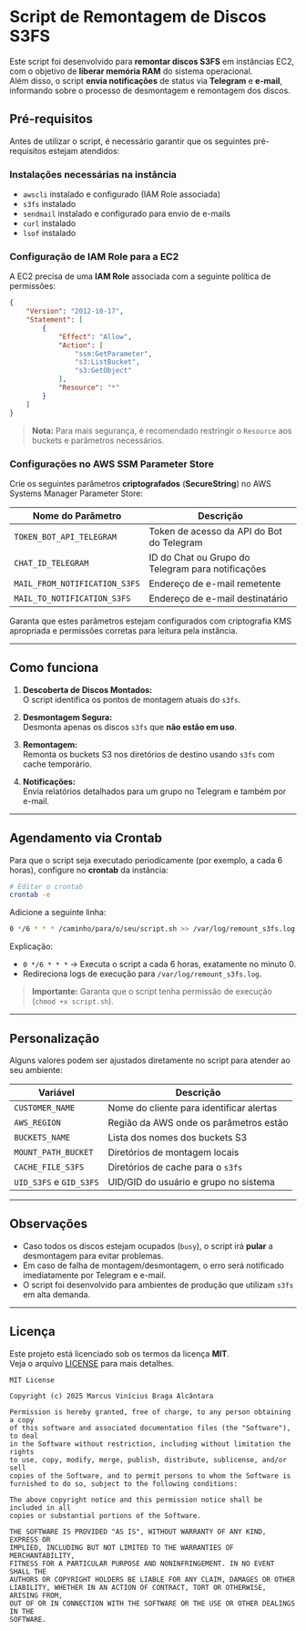 # Script de Remontagem de Discos S3FS

Este script foi desenvolvido para **remontar discos S3FS** em instâncias EC2, com o objetivo de **liberar memória RAM** do sistema operacional.  
Além disso, o script **envia notificações** de status via **Telegram** e **e-mail**, informando sobre o processo de desmontagem e remontagem dos discos.

## Pré-requisitos

Antes de utilizar o script, é necessário garantir que os seguintes pré-requisitos estejam atendidos:

### Instalações necessárias na instância

- `awscli` instalado e configurado (IAM Role associada)
- `s3fs` instalado
- `sendmail` instalado e configurado para envio de e-mails
- `curl` instalado
- `lsof` instalado

### Configuração de IAM Role para a EC2

A EC2 precisa de uma **IAM Role** associada com a seguinte política de permissões:

```json
{
    "Version": "2012-10-17",
    "Statement": [
        {
            "Effect": "Allow",
            "Action": [
                "ssm:GetParameter",
                "s3:ListBucket",
                "s3:GetObject"
            ],
            "Resource": "*"
        }
    ]
}
```
> **Nota:** Para mais segurança, é recomendado restringir o `Resource` aos buckets e parâmetros necessários.

### Configurações no AWS SSM Parameter Store

Crie os seguintes parâmetros **criptografados** (**SecureString**) no AWS Systems Manager Parameter Store:

| Nome do Parâmetro                 | Descrição                                           |
|------------------------------------|-----------------------------------------------------|
| `TOKEN_BOT_API_TELEGRAM`           | Token de acesso da API do Bot do Telegram           |
| `CHAT_ID_TELEGRAM`                 | ID do Chat ou Grupo do Telegram para notificações   |
| `MAIL_FROM_NOTIFICATION_S3FS`      | Endereço de e-mail remetente                        |
| `MAIL_TO_NOTIFICATION_S3FS`        | Endereço de e-mail destinatário                     |

Garanta que estes parâmetros estejam configurados com criptografia KMS apropriada e permissões corretas para leitura pela instância.

---

## Como funciona

1. **Descoberta de Discos Montados:**  
   O script identifica os pontos de montagem atuais do `s3fs`.

2. **Desmontagem Segura:**  
   Desmonta apenas os discos `s3fs` que **não estão em uso**.

3. **Remontagem:**  
   Remonta os buckets S3 nos diretórios de destino usando `s3fs` com cache temporário.

4. **Notificações:**  
   Envia relatórios detalhados para um grupo no Telegram e também por e-mail.

---

## Agendamento via Crontab

Para que o script seja executado periodicamente (por exemplo, a cada 6 horas), configure no **crontab** da instância:

```bash
# Editar o crontab
crontab -e
```

Adicione a seguinte linha:

```bash
0 */6 * * * /caminho/para/o/seu/script.sh >> /var/log/remount_s3fs.log 2>&1
```

Explicação:

- `0 */6 * * *` → Executa o script a cada 6 horas, exatamente no minuto 0.
- Redireciona logs de execução para `/var/log/remount_s3fs.log`.

> **Importante:** Garanta que o script tenha permissão de execução (`chmod +x script.sh`).

---

## Personalização

Alguns valores podem ser ajustados diretamente no script para atender ao seu ambiente:

| Variável                         | Descrição                                  |
|-----------------------------------|--------------------------------------------|
| `CUSTOMER_NAME`                  | Nome do cliente para identificar alertas  |
| `AWS_REGION`                     | Região da AWS onde os parâmetros estão    |
| `BUCKETS_NAME`                   | Lista dos nomes dos buckets S3            |
| `MOUNT_PATH_BUCKET`              | Diretórios de montagem locais             |
| `CACHE_FILE_S3FS`                | Diretórios de cache para o `s3fs`          |
| `UID_S3FS` e `GID_S3FS`           | UID/GID do usuário e grupo no sistema      |

---

## Observações

- Caso todos os discos estejam ocupados (`busy`), o script irá **pular** a desmontagem para evitar problemas.
- Em caso de falha de montagem/desmontagem, o erro será notificado imediatamente por Telegram e e-mail.
- O script foi desenvolvido para ambientes de produção que utilizam `s3fs` em alta demanda.

---

## Licença

Este projeto está licenciado sob os termos da licença **MIT**.  
Veja o arquivo [LICENSE](LICENSE) para mais detalhes.

```
MIT License

Copyright (c) 2025 Marcus Vinícius Braga Alcântara

Permission is hereby granted, free of charge, to any person obtaining a copy
of this software and associated documentation files (the "Software"), to deal
in the Software without restriction, including without limitation the rights
to use, copy, modify, merge, publish, distribute, sublicense, and/or sell
copies of the Software, and to permit persons to whom the Software is
furnished to do so, subject to the following conditions:

The above copyright notice and this permission notice shall be included in all
copies or substantial portions of the Software.

THE SOFTWARE IS PROVIDED "AS IS", WITHOUT WARRANTY OF ANY KIND, EXPRESS OR
IMPLIED, INCLUDING BUT NOT LIMITED TO THE WARRANTIES OF MERCHANTABILITY,
FITNESS FOR A PARTICULAR PURPOSE AND NONINFRINGEMENT. IN NO EVENT SHALL THE
AUTHORS OR COPYRIGHT HOLDERS BE LIABLE FOR ANY CLAIM, DAMAGES OR OTHER
LIABILITY, WHETHER IN AN ACTION OF CONTRACT, TORT OR OTHERWISE, ARISING FROM,
OUT OF OR IN CONNECTION WITH THE SOFTWARE OR THE USE OR OTHER DEALINGS IN THE
SOFTWARE.
```

